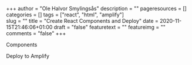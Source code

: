 +++
author = "Ole Halvor Smylingsås"
description = ""
pageresources = []
categories = []
tags = ["react", "html", "amplify"]     
slug = ""
title = "Create React Components and Deploy"
date = 2020-11-15T21:46:06+01:00
draft = "false"
featuretext = ""
featureimg = ""
comments = "false"
+++
<!--more-->
Components

<App>
    <Board>
        <Tile>


Deploy to Amplify